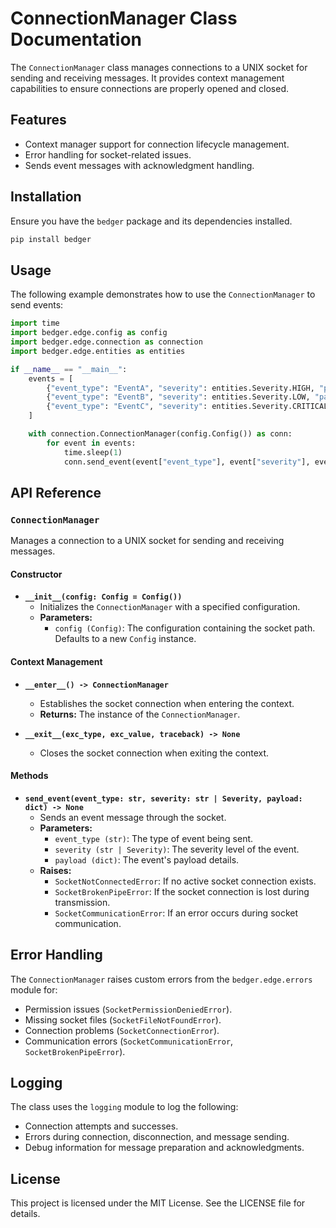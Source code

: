 # ConnectionManager Class Documentation

The `ConnectionManager` class manages connections to a UNIX socket for sending and receiving messages.
It provides context management capabilities to ensure connections are properly opened and closed.

## Features
- Context manager support for connection lifecycle management.
- Error handling for socket-related issues.
- Sends event messages with acknowledgment handling.

## Installation
Ensure you have the `bedger` package and its dependencies installed.

```bash
pip install bedger
```

## Usage
The following example demonstrates how to use the `ConnectionManager` to send events:

```python
import time
import bedger.edge.config as config
import bedger.edge.connection as connection
import bedger.edge.entities as entities

if __name__ == "__main__":
    events = [
        {"event_type": "EventA", "severity": entities.Severity.HIGH, "payload": {"key": "value1"}},
        {"event_type": "EventB", "severity": entities.Severity.LOW, "payload": {"key": "value2"}},
        {"event_type": "EventC", "severity": entities.Severity.CRITICAL, "payload": {"key": "value3"}},
    ]

    with connection.ConnectionManager(config.Config()) as conn:
        for event in events:
            time.sleep(1)
            conn.send_event(event["event_type"], event["severity"], event["payload"])
```

## API Reference

### `ConnectionManager`
Manages a connection to a UNIX socket for sending and receiving messages.

#### Constructor
- **`__init__(config: Config = Config())`**
  - Initializes the `ConnectionManager` with a specified configuration.
  - **Parameters:**
    - `config (Config)`: The configuration containing the socket path. Defaults to a new `Config` instance.

#### Context Management
- **`__enter__() -> ConnectionManager`**
  - Establishes the socket connection when entering the context.
  - **Returns:** The instance of the `ConnectionManager`.

- **`__exit__(exc_type, exc_value, traceback) -> None`**
  - Closes the socket connection when exiting the context.

#### Methods
- **`send_event(event_type: str, severity: str | Severity, payload: dict) -> None`**
  - Sends an event message through the socket.
  - **Parameters:**
    - `event_type (str)`: The type of event being sent.
    - `severity (str | Severity)`: The severity level of the event.
    - `payload (dict)`: The event's payload details.
  - **Raises:**
    - `SocketNotConnectedError`: If no active socket connection exists.
    - `SocketBrokenPipeError`: If the socket connection is lost during transmission.
    - `SocketCommunicationError`: If an error occurs during socket communication.

## Error Handling
The `ConnectionManager` raises custom errors from the `bedger.edge.errors` module for:
- Permission issues (`SocketPermissionDeniedError`).
- Missing socket files (`SocketFileNotFoundError`).
- Connection problems (`SocketConnectionError`).
- Communication errors (`SocketCommunicationError`, `SocketBrokenPipeError`).

## Logging
The class uses the `logging` module to log the following:
- Connection attempts and successes.
- Errors during connection, disconnection, and message sending.
- Debug information for message preparation and acknowledgments.

## License
This project is licensed under the MIT License. See the LICENSE file for details.
